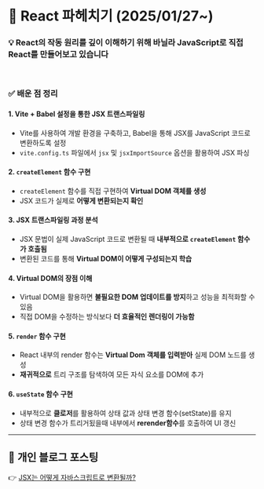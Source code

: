 # 🚀 React 파헤치기 (2025/01/27~)  

### 💡 React의 작동 원리를 깊이 이해하기 위해 바닐라 JavaScript로 직접 React를 만들어보고 있습니다
</br>

### ✅ 배운 점 정리  

#### 1. Vite + Babel 설정을 통한 JSX 트랜스파일링  
- Vite를 사용하여 개발 환경을 구축하고, Babel을 통해 JSX를 JavaScript 코드로 변환하도록 설정  
- `vite.config.ts` 파일에서 `jsx` 및 `jsxImportSource` 옵션을 활용하여 JSX 파싱  

#### 2. `createElement` 함수 구현  
- `createElement` 함수를 직접 구현하여 **Virtual DOM 객체를 생성**  
- JSX 코드가 실제로 **어떻게 변환되는지 확인**  

#### 3. JSX 트랜스파일링 과정 분석  
- JSX 문법이 실제 JavaScript 코드로 변환될 때 **내부적으로 `createElement` 함수가 호출됨**  
- 변환된 코드를 통해 **Virtual DOM이 어떻게 구성되는지 학습**  

#### 4. Virtual DOM의 장점 이해  
- Virtual DOM을 활용하면 **불필요한 DOM 업데이트를 방지**하고 성능을 최적화할 수 있음  
- 직접 DOM을 수정하는 방식보다 **더 효율적인 렌더링이 가능함**

#### 5. `render` 함수 구현 
- React 내부의 render 함수는 **Virtual Dom 객체를 입력받아** 실제 DOM 노드를 생성
- **재귀적으로** 트리 구조를 탐색하여 모든 자식 요소를 DOM에 추가

#### 6. `useState` 함수 구현  
- 내부적으로 **클로저**를 활용하여 상태 값과 상태 변경 함수(setState)를 유지
- 상태 변경 함수가 트리거됬을때 내부에서 **rerender함수**를 호출하여 UI 갱신

---

## 🔗 개인 블로그 포스팅  
👉 [JSX는 어떻게 자바스크립트로 변환될까?](https://andrew0314.tistory.com/93)  



